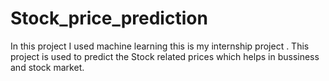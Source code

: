 # Stock_price_prediction
In this project I used machine learning this is my internship project . This project is used to predict the Stock related prices which helps in bussiness and stock market.
